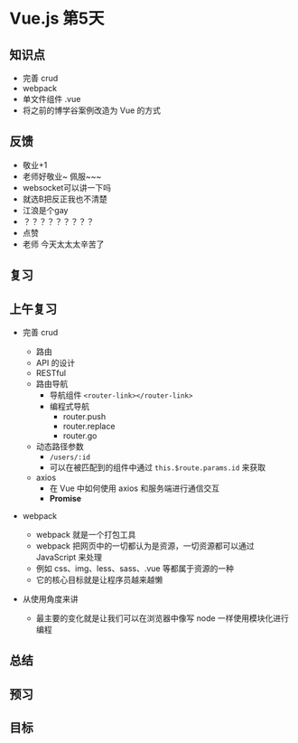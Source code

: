 # Vue.js 第5天

## 知识点

- 完善 crud
- webpack
- 单文件组件 .vue
- 将之前的博学谷案例改造为 Vue 的方式

## 反馈

-  敬业+1
- 老师好敬业~ 佩服~~~
- websocket可以讲一下吗
- 就选B把反正我也不清楚
-  江浪是个gay
- ？？？？？？？？？
- 点赞
- 老师 今天太太太辛苦了

## 复习

## 上午复习

- 完善 crud
  + 路由
  + API 的设计
  + RESTful
  + 路由导航
    * 导航组件 `<router-link></router-link>`
    * 编程式导航
      - router.push
      - router.replace
      - router.go
  + 动态路径参数
    * `/users/:id`
    * 可以在被匹配到的组件中通过 `this.$route.params.id` 来获取
  + axios
    * 在 Vue 中如何使用 axios 和服务端进行通信交互
    * **Promise**

- webpack
  + webpack 就是一个打包工具
  + webpack 把网页中的一切都认为是资源，一切资源都可以通过 JavaScript 来处理
  + 例如 css、img、less、sass、.vue 等都属于资源的一种
  + 它的核心目标就是让程序员越来越懒

- 从使用角度来讲
  + 最主要的变化就是让我们可以在浏览器中像写 node 一样使用模块化进行编程

## 总结

## 预习

## 目标
